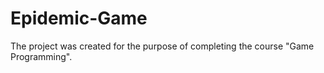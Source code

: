 # Epidemic-Game
 The project was created for the purpose of completing the course "Game Programming".
